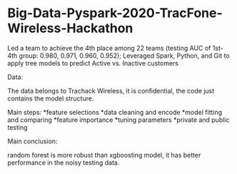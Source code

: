 # Big-Data-Pyspark-2020-TracFone-Wireless-Hackathon
Led a team to achieve the 4th place among 22 teams (testing AUC of 1st-4th group: 0.980, 0.971, 0.960, 0.952); Leveraged Spark, Python, and Git to apply tree models to predict Active vs. Inactive customers

Data:

The data belongs to Trachack Wireless, it is confidential, the code just contains the model structure.

Main steps:
    *feature selections
    *data cleaning and encode
    *model fitting and comparing
    *feature importance
    *tuning parameters
    *private and public testing

Main conclusion:

random forest is more robust than xgboosting model, it has better performance in the noisy testing data.

